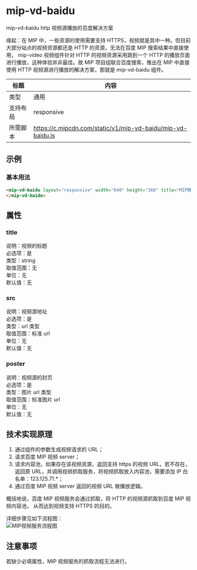# mip-vd-baidu

mip-vd-baidu http 视频源播放的百度解决方案

缘起：在 MIP 中，一些资源的使用需要支持 HTTPS，视频就是其中一种。但目前大部分站点的视频资源都还是 HTTP 的资源，无法在百度 MIP 搜索结果中直接使用， mip-video 视频组件针对 HTTP 的视频资源采用跳到一个 HTTP 的播放页面进行播放，这种体验并非最佳。故 MIP 项目组联合百度搜索，推出在 MIP 中直接使用 HTTP 视频源进行播放的解决方案，那就是 mip-vd-baidu 组件。

标题|内容
----|----
类型|通用
支持布局|responsive
所需脚本|https://c.mipcdn.com/static/v1/mip-vd-baidu/mip-vd-baidu.js

## 示例

### 基本用法
```html
<mip-vd-baidu layout="responsive" width="640" height="360" title="MIP移动网页加速器" src="http://mip-doc.bj.bcebos.com/MIPSampleVideo.mp4" poster="https://mip-doc.bj.bcebos.com/mip-video-poster.jpg">
</mip-vd-baidu>
```

## 属性

### title

说明：视频的标题  
必选项：是  
类型：string  
取值范围：无  
单位：无  
默认值：无  

### src

说明：视频源地址  
必选项：是  
类型：url 类型  
取值范围：标准 url  
单位：无  
默认值：无  

### poster

说明：视频源的封页  
必选项：是  
类型：图片 url 类型  
取值范围：标准图片 url  
单位：无  
默认值：无  

## 技术实现原理
1.  通过组件的参数生成视频请求的 URL；
2. 请求百度 MIP 视频 server；
3. 请求内容池，如果存在该视频资源，返回支持 https 的视频 URL，若不存在，返回原 URL，并调用视频抓取服务，将视频抓取放入内容池，需要添加 IP 白名单：123.125.71.*；
4. 通过百度 MIP 视频 server 返回的视频 URL 做播放逻辑。

概括地说，百度 MIP 视频服务会通过抓取，将 HTTP 的视频源抓取到百度 MIP 视频内容池， 从而达到视频支持 HTTPS 的目的。

详细步骤见如下流程图：  
![MIP视频服务流程图](https://mip-doc.bj.bcebos.com/mip-vd-baidu.png)

## 注意事项

若缺少必填属性，MIP  视频服务的抓取流程无法进行。



